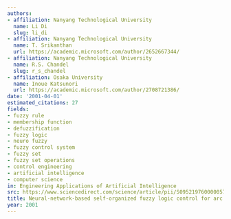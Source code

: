 ```yaml
---
authors:
- affiliation: Nanyang Technological University
  name: Li Di
  slug: li_di
- affiliation: Nanyang Technological University
  name: T. Srikanthan
  url: https://academic.microsoft.com/author/2652667344/
- affiliation: Nanyang Technological University
  name: R.S. Chandel
  slug: r_s_chandel
- affiliation: Osaka University
  name: Inoue Katsunori
  url: https://academic.microsoft.com/author/2708721386/
date: '2001-04-01'
estimated_citations: 27
fields:
- fuzzy rule
- membership function
- defuzzification
- fuzzy logic
- neuro fuzzy
- fuzzy control system
- fuzzy set
- fuzzy set operations
- control engineering
- artificial intelligence
- computer science
in: Engineering Applications of Artificial Intelligence
src: https://www.sciencedirect.com/science/article/pii/S0952197600000579
title: Neural-network-based self-organized fuzzy logic control for arc welding
year: 2001
---
```

